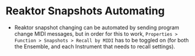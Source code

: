 # Reaktor Snapshots Automating

- Reaktor snapshot changing can be automated by sending program change MIDI messages, but in order for this to work, `Properties > Function > Snapshots > Recall by MIDI` has to be toggled on (for both the Ensemble, and each Instrument that needs to recall settings).
